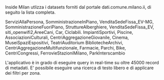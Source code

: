 Inside Milan utlizza i datasets forniti dal portale dati.comune.milano.ii, di seguito la lista completa.

ServiziAllaPersona, SomministrazioneInPiano, VenditaSedeFissa_EV-MG, 
SomministrazioneFuoriPiano, StruttureAlberghiere, VenditaSedeFissa_EV, siti_openwifi2,AreeCani, Car, Ciclabili. ImpiantiSportivi, Piscine, AssociazioniCulturali, CentriAggregazioneGiovanile, Cinema, MuseiSpaziEspositivi, TeatriAuditorium
BibliotecheArchivi, CentriAggregazioneMultifunzionale, Farmacie, Parchi, Bike, CentriCongressi, FerrovieStazioniMilano, ParkInterscambio

L'applicativo è in grado di eseguire query in real-time su oltre 45000 record di metadati. E' possibile eseguire una ricerca di testo 
libero e di applicare dei filtri per zona.

